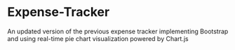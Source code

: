 # Expense-Tracker
An updated version of the previous expense tracker implementing Bootstrap and using real-time pie chart visualization powered by Chart.js
